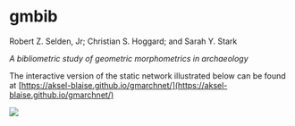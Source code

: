 # gmbib

Robert Z. Selden, Jr; Christian S. Hoggard; and Sarah Y. Stark

_A bibliometric study of geometric morphometrics in archaeology_

The interactive version of the static network illustrated below can be found at [https://aksel-blaise.github.io/gmarchnet/](https://aksel-blaise.github.io/gmarchnet/)

![](./img/gmarchnet.png)
